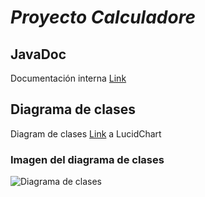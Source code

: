 # *Proyecto Calculadore*

## JavaDoc

Documentación interna [Link](https://1drv.ms/u/s!AuGqWSiBjzZGiDW96HfPg7ygYlpV?e=yxGmjo)
 

## Diagrama de clases

Diagram de clases [Link](https://lucid.app/lucidchart/dae37ab0-4271-4793-9b1b-ce3434e33ee4/edit?invitationId=inv_6b472a6d-287a-467d-ac06-c02440f90ff0&page=0_0#) a LucidChart

### Imagen del diagrama de clases

![Diagrama de clases](https://user-images.githubusercontent.com/82533768/139185322-7089df77-5244-4064-9280-849b6ae4eb19.png)
